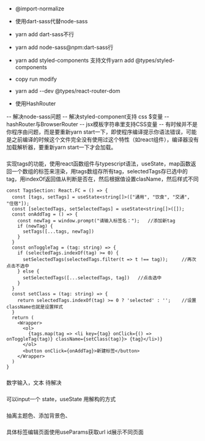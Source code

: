 # 
- @import-normalize
- 使用dart-sass代替node-sass
- yarn add dart-sass不行
- yarn add node-sass@npm:dart-sass行

- yarn add styled-components   支持文件yarn add @types/styled-components

- copy run modify

- yarn add --dev @types/react-router-dom

- 使用HashRouter

-- 解决node-sass问题
-- 解决styled-component支持 css $变量
-- hashRouter与BrowserRouter
-- jsx模板字符串里支持CSS变量
-- 有时候并不是你程序由问题，而是要重新yarn start一下，即使程序编译提示你语法错误，可能是之前编译的时候这个文件完全没有使用过这个特性（如react组件），编译器没有加载解析器，要重新yarn start一下才会加载。

###
实现tags的功能，使用react函数组件与typescript语法，useState，map函数返回一个数组的标签来渲染，用tags数组存所有tag，selectedTags存已选中的tag，用indexOf返回值从判断是否在，然后根据值设置clasName，然后样式不同
```
const TagsSection: React.FC = () => {
  const [tags, setTags] = useState<string[]>(["通用", "饮食", "交通", "住宿"]);
  const [selectedTags, setSelectedTags] = useState<string[]>([]);
  const onAddTag = () => {
    const newTag = window.prompt("请输入标签名：");   //添加新tag
    if (newTag) {
      setTags([...tags, newTag])
    }
  }
  const onToggleTag = (tag: string) => {
    if (selectedTags.indexOf(tag) >= 0) {
      setSelectedTags(selectedTags.filter(t => t !== tag));     //再次点击不选中
    } else {
      setSelectedTags([...selectedTags, tag])   //点击选中
    }
  }
  const setClass = (tag: string) => {
    return selectedTags.indexOf(tag) >= 0 ? 'selected' : '';    //设置className也就是设置样式
  }
  return (
    <Wrapper>
      <ol>
        {tags.map(tag => <li key={tag} onClick={() => onToggleTag(tag)} className={setClass(tag)}> {tag}</li>)}
      </ol>
      <button onClick={onAddTag}>新建标签</button>
    </Wrapper>
  )
}
```

###
数字输入，文本 待解决

###
可以input一个 state，useState 用解构的方式

###
抽离主题色、添加背景色、

###
具体标签编辑页面使用useParams获取url id展示不同页面